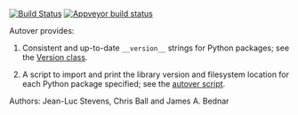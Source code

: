 [![Build Status](https://travis-ci.org/ioam/autover.svg?branch=master)](https://travis-ci.org/ioam/autover)
[![Appveyor build status](https://ci.appveyor.com/api/projects/status/eiy3sn7hja2nf6dc/branch/master?svg=true)](https://ci.appveyor.com/project/ioam/autover/branch/master)



Autover provides:

  1. Consistent and up-to-date `__version__` strings for Python
     packages; see the [Version
     class](https://github.com/ioam/autover/blob/master/autover/__init__.py).

  2. A script to import and print the library version and filesystem
     location for each Python package specified; see the [autover
     script](https://github.com/ioam/autover/blob/master/scripts/autover).

Authors: Jean-Luc Stevens, Chris Ball and James A. Bednar
